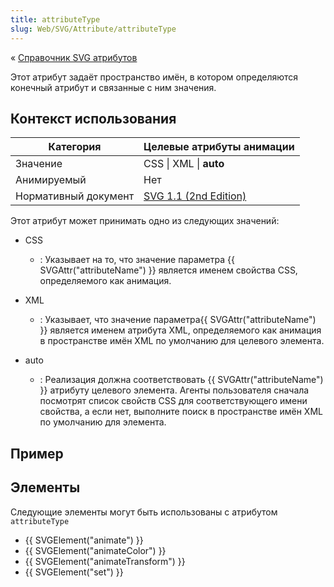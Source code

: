 ```yaml
---
title: attributeType
slug: Web/SVG/Attribute/attributeType
---
```


« [Справочник SVG атрибутов](/ru/docs/Web/SVG/Attribute)

Этот атрибут задаёт пространство имён, в котором определяются конечный атрибут и связанные с ним значения.

## Контекст использования

| Категория            | Целевые атрибуты анимации                                                             |
| -------------------- | ------------------------------------------------------------------------------------- |
| Значение             | CSS \| XML \| **auto**                                                                |
| Анимируемый          | Нет                                                                                   |
| Нормативный документ | [SVG 1.1 (2nd Edition)](http://www.w3.org/TR/SVG/animate.html#AttributeTypeAttribute) |

Этот атрибут может принимать одно из следующих значений:

- CSS
  - : Указывает на то, что значение параметра {{ SVGAttr("attributeName") }} является именем свойства CSS, определяемого как анимация.
- XML

  - : Указывает, что значение параметра{{ SVGAttr("attributeName") }} является именем атрибута XML, определяемого как анимация в пространстве имён XML по умолчанию для целевого элемента.

- auto
  - : Реализация должна соответствовать {{ SVGAttr("attributeName") }} атрибуту целевого элемента. Агенты пользователя сначала посмотрят список свойств CSS для соответствующего имени свойства, а если нет, выполните поиск в пространстве имён XML по умолчанию для элемента.

## Пример

## Элементы

Следующие элементы могут быть использованы с атрибутом `attributeType`

- {{ SVGElement("animate") }}
- {{ SVGElement("animateColor") }}
- {{ SVGElement("animateTransform") }}
- {{ SVGElement("set") }}
